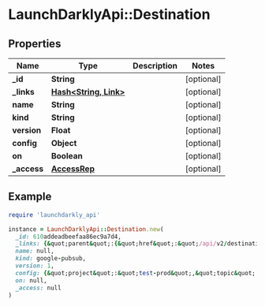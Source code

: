 # LaunchDarklyApi::Destination

## Properties

| Name | Type | Description | Notes |
| ---- | ---- | ----------- | ----- |
| **_id** | **String** |  | [optional] |
| **_links** | [**Hash&lt;String, Link&gt;**](Link.md) |  | [optional] |
| **name** | **String** |  | [optional] |
| **kind** | **String** |  | [optional] |
| **version** | **Float** |  | [optional] |
| **config** | **Object** |  | [optional] |
| **on** | **Boolean** |  | [optional] |
| **_access** | [**AccessRep**](AccessRep.md) |  | [optional] |

## Example

```ruby
require 'launchdarkly_api'

instance = LaunchDarklyApi::Destination.new(
  _id: 610addeadbeefaa86ec9a7d4,
  _links: {&quot;parent&quot;:{&quot;href&quot;:&quot;/api/v2/destinations&quot;,&quot;type&quot;:&quot;application/json&quot;},&quot;self&quot;:{&quot;href&quot;:&quot;/api/v2/destinations/my-project/my-environment/610addeadbeefaa86ec9a7d4&quot;,&quot;type&quot;:&quot;application/json&quot;}},
  name: null,
  kind: google-pubsub,
  version: 1,
  config: {&quot;project&quot;:&quot;test-prod&quot;,&quot;topic&quot;:&quot;ld-pubsub-test-192301&quot;},
  on: null,
  _access: null
)
```

